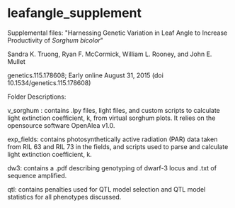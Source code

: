 leafangle_supplement
==================
Supplemental files: "Harnessing Genetic Variation in Leaf Angle to Increase Productivity of *Sorghum bicolor*"

Sandra K. Truong, Ryan F. McCormick, William L. Rooney, and John E. Mullet

genetics.115.178608; Early online August 31, 2015
(doi 10.1534/genetics.115.178608)

Folder Descriptions:

v_sorghum : contains .lpy files, light files, and custom scripts to calculate light extinction coefficient, k, from virtual sorghum plots. It relies on the opensource software OpenAlea v1.0. 

exp_fields: contains photosynthetically active radiation (PAR) data taken from RIL 63 and RIL 73 in the fields, and scripts used to parse and calculate light extinction coefficient, k.

dw3: contains a .pdf describing genotyping of dwarf-3 locus and .txt of sequence amplified.

qtl: contains penalties used for QTL model selection and QTL model statistics for all phenotypes discussed.
